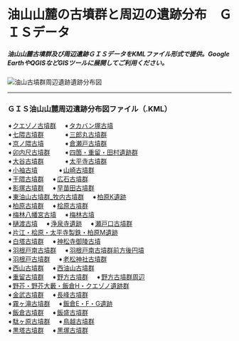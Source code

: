 # 油山山麓の古墳群と周辺の遺跡分布　ＧＩＳデータ
##### 油山山麓古墳群及び周辺遺跡ＧＩＳデータをKMLファイル形式で提供。Google EarthやQGISなどGISツールに展開してご利用ください。
![油山古墳群周辺遺跡遺跡分布図](https://github.com/tateana1978/GISaburayama/assets/146042477/1cb38ac9-d194-4f26-838e-8e3c838a7c85)

___
### ＧＩＳ油山山麓周辺遺跡分布図ファイル（.KML）
➧[クエゾノ古墳群](クエゾノ古墳群.kml)　
➧[タカバン塚古墳](タカバン塚古墳.kml)　
</br>
➧[七隈古墳群](七隈古墳群.kml)　　　
➧[三郎丸古墳群](三郎丸古墳群.kml)　　　
</br>
➧[京ノ隈古墳](京ノ隈古墳.kml)　　　
➧[倉瀬戸古墳群](倉瀬戸古墳群.kml)　　　
</br>
➧[卯内尺古墳群](卯内尺古墳群.kml)　　
➧[四箇・重留・田村遺跡群](四箇・重留・田村遺跡群.kml)　
</br>
➧[大谷古墳群](大谷古墳群.kml)　　　
➧[太平寺古墳群](太平寺古墳群.kml)　
</br>
➧[小袖古墳](小袖古墳.kml)　　　
➧[山崎古墳群](山崎古墳群.kml)　
</br>
➧[干隈古墳群](干隈古墳群.kml)　
➧[広石古墳群](広石古墳群.kml)　
</br>
➧[影塚古墳群](影塚古墳群.kml)　
➧[早苗田古墳群](早苗田古墳群.kml)　
</br>
➧[東油山古墳群_牧内古墳群](東油山古墳群_牧内古墳群.kml)　
➧[柏原K遺跡](柏原K遺跡.kml)　
</br>
➧[柏原古墳群](柏原古墳群.kml)　
➧[桧原古墳群](桧原古墳群.kml)　
</br>
➧[梅林八幡宮古墳](梅林八幡宮古墳.kml)　
➧[梅林古墳](梅林古墳.kml)　
</br>
➧[樋渡古墳](樋渡古墳.kml)　
➧[浄泉寺遺跡](浄泉寺遺跡.kml)　
➧[瀬戸口古墳群](瀬戸口古墳群.kml)　
</br>
➧[片江・桧原・太平寺製鉄・柏原M遺跡](片江・桧原・太平寺製鉄・柏原M遺跡.kml)
</br>
➧[白塔古墳群](白塔古墳群.kml)　
➧[神松寺御陵古墳](神松寺御陵古墳.kml)　
</br>
➧[羽根戸南古墳群](羽根戸南古墳群.kml)　
➧[羽根戸南古墳群前方後円墳](羽根戸南古墳群前方後円墳.kml)　
</br>
➧[羽根戸古墳群](羽根戸古墳群.kml)　
➧[老松神社古墳群](老松神社古墳群.kml)　
</br>
➧[西山古墳群](西山古墳群.kml)　
➧[西油山古墳群](西油山古墳群.kml)　
</br>
➧[重留古墳群](重留古墳群.kml)　
➧[野方古墳群](野方古墳群.kml)　
➧[野方古墳群周辺](野方古墳群周辺.kml)　
</br>
➧[野芥・野芥大藪・飯倉H・クエゾノ遺跡群](野芥・野芥大藪・飯倉H・クエゾノ遺跡群.kml)
</br>
➧[金武古墳群](金武古墳群.kml)　
➧[長峰古墳群](長峰古墳群.kml)　
</br>
➧[霧ヶ滝古墳群](霧ヶ滝古墳群.kml)　
➧[飯倉E・F・G遺跡](飯倉E・F・G遺跡.kml)　
</br>
➧[飯倉古墳群](飯倉古墳群.kml)　
➧[飯盛古墳群](飯盛古墳群.kml)　
</br>
➧[駄ヶ原古墳群](駄ヶ原古墳群.kml)　
➧[鳥越古墳群](鳥越古墳群.kml)　
</br>
➧[黒塔古墳群](黒塔古墳群.kml)　
➧[黒塚古墳群](黒塚古墳群.kml)　
